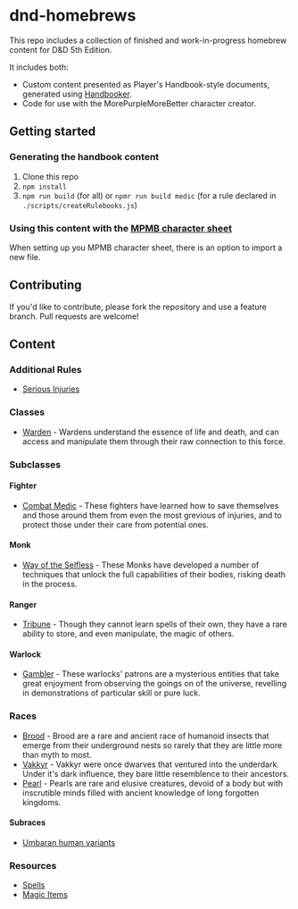 # dnd-homebrews

This repo includes a collection of finished and work-in-progress homebrew content for D&D 5th Edition.

It includes both:
- Custom content presented as Player's Handbook-style documents, generated using [Handbooker](https://github.com/metamagic-games/handbooker).
- Code for use with the MorePurpleMoreBetter character creator.

## Getting started

### Generating the handbook content

1. Clone this repo
2. `npm install`
3. `npm run build` (for all) or `npmr run build medic` (for a rule declared in `./scripts/createRulebooks.js`)

### Using this content with the [MPMB character sheet](https://www.google.co.uk/search?hl=en&q=more+purple+more+better+patreon&meta=)

When setting up you MPMB character sheet, there is an option to import a new file.

## Contributing

If you'd like to contribute, please fork the repository and use a feature branch. Pull requests are welcome!

## Content

### Additional Rules

- [Serious Injuries](https://github.com/metamagic-games/dnd-homebrews/blob/master/src/Rules/SeriousInjuries.pdf)

### Classes

- [Warden](https://github.com/metamagic-games/dnd-homebrews/blob/master/src/Classes/Warden/Warden.pdf) - Wardens understand the essence of life and death, and can access and manipulate them through their raw connection to this force. 

### Subclasses

#### Fighter

- [Combat Medic](https://github.com/metamagic-games/dnd-homebrews/blob/master/src/Subclasses/Fighter/CombatMedic/CombatMedic.pdf) - These fighters have learned how to save themselves and those around them from even the most grevious of injuries, and to protect those under their care from potential ones. 

#### Monk

- [Way of the Selfless](https://github.com/metamagic-games/dnd-homebrews/blob/master/src/Subclasses/Monk/WayOfTheSelfless/WayOfTheSelfless.md) - These Monks have developed a number of techniques that unlock the full capabilities of their bodies, risking death in the process.

#### Ranger

- [Tribune](https://github.com/metamagic-games/dnd-homebrews/blob/master/src/Subclasses/Ranger/Tribune/Tribune.pdf) - Though they cannot learn spells of their own, they have a rare ability to store, and even manipulate, the magic of others.

#### Warlock

- [Gambler](https://github.com/metamagic-games/dnd-homebrews/blob/master/src/Subclasses/Warlock/Gambler/Gambler.md) - These warlocks' patrons are a mysterious entities that take great enjoyment from observing the goings on of the universe, revelling in demonstrations of particular skill or pure luck. 

### Races

- [Brood](https://github.com/metamagic-games/dnd-homebrews/blob/master/src/Races/Brood/Brood.pdf) - Brood are a rare and ancient race of humanoid insects that emerge from their underground nests so rarely that they are little more than myth to most.
- [Vakkyr](https://github.com/metamagic-games/dnd-homebrews/blob/master/src/Races/Vakkyr/Vakkyr.pdf) - Vakkyr were once dwarves that ventured into the underdark. Under it's dark influence, they bare little resemblence to their ancestors.
- [Pearl](https://github.com/metamagic-games/dnd-homebrews/blob/master/src/Races/Pearl/Pearl.pdf) - Pearls are rare and elusive creatures, devoid of a body but with inscrutible minds filled with ancient knowledge of long forgotten kingdoms.


#### Subraces

- [Umbaran human variants](https://github.com/metamagic-games/dnd-homebrews/blob/master/src/Subraces/Human/Umbarans.pdf)

### Resources

- [Spells](https://github.com/metamagic-games/dnd-homebrews/blob/master/src/Spells/Spells.pdf)
- [Magic Items](https://github.com/metamagic-games/dnd-homebrews/blob/master/src/Gear/MagicItems.pdf)
